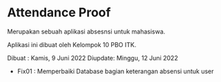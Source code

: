 # Attendance Proof
Merupakan sebuah aplikasi absesnsi untuk mahasiswa.

Aplikasi ini dibuat oleh Kelompok 10 PBO ITK.

Dibuat  : Kamis, 9 Juni 2022
Diupdate: Minggu, 12 Juni 2022

+ Fix01 : Memperbaiki Database bagian keterangan absensi untuk user
